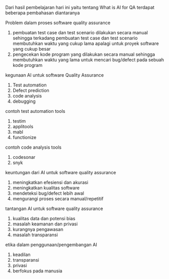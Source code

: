 Dari hasil pembelajaran hari ini yaitu tentang What is AI for QA terdapat beberapa pembahasan diantaranya

Problem dalam proses software quality assurance
1. pembuatan test case dan test scenario dilakukan secara manual sehingga terkadang pembuatan test case dan test scenario membutuhkan waktu yang cukup lama apalagi untuk proyek software yang cukup besar
2. pengecekan kode program yang dilakukan secara manual sehingga membutuhkan waktu yang lama untuk mencari bug/defect pada sebuah kode program

kegunaan AI untuk software Quality Assurance
1. Test automation
2. Defect prediction
3. code analysis
4. debugging

contoh test automation tools
1. testim
2. applitools
3. mabl
4. functionize

contoh code analysis tools
1. codesonar
2. snyk

keuntungan dari AI untuk software quality assurance
1. meningkatkan efesiensi dan akurasi
2. meningkatkan kualitas software
3. mendeteksi bug/defect lebih awal
4. mengurangi proses secara manual/repetitif

tantangan AI untuk software quality assurance
1. kualitas data dan potensi bias
2. masalah keamanan dan privasi
3. kurangnya pengawasan
4. masalah transparansi

etika dalam penggunaan/pengembangan AI
1. keadilan
2. transparansi
3. privasi
4. berfokus pada manusia